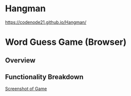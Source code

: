 # Hangman

 https://codenode21.github.io/Hangman/

# Word Guess Game (Browser)

<!-- TODO: add one sentence overview here of your progress -->

## Overview

<!-- TODO: add a description of your assignment, theme, approach, and solution here -->

## Functionality Breakdown
<!-- TODO: update this to your screenshot, gif, etc. demonstrating functionality. add any additional explanation below -->
[Screenshot of Game](images/screenshot1.png)



